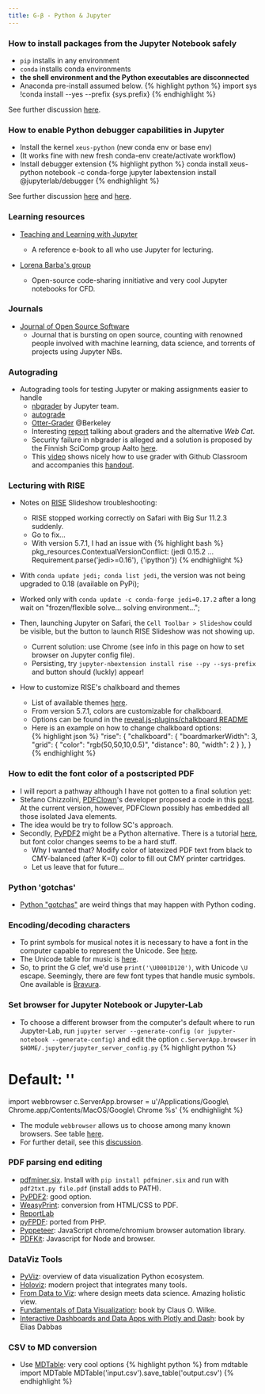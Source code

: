 ```yaml
---
title: G-β - Python & Jupyter
---
```


### How to install packages from the Jupyter Notebook safely

  - `pip` installs in any environment
  - `conda` installs conda environments
  - **the shell environment and the Python executables are disconnected**
  - Anaconda pre-install assumed below.
{% highlight python %} 
import sys
!conda install --yes --prefix {sys.prefix} <package>
{% endhighlight %} 

See further discussion [here](https://jakevdp.github.io/blog/2017/12/05/installing-python-packages-from-jupyter/).

### How to enable Python debugger capabilities in Jupyter 

  - Install the kernel `xeus-python` (new conda env or base env)
  - (It works fine with new fresh conda-env create/activate workflow)
  - Install debugger extension
{% highlight python %} 
conda install xeus-python notebook -c conda-forge
jupyter labextension install @jupyterlab/debugger
{% endhighlight %} 

See further discussion [here](https://github.com/jupyterlab/debugger) and [here](https://github.com/jupyter-xeus/xeus-python).

### Learning resources

- [Teaching and Learning with Jupyter](https://jupyter4edu.github.io/jupyter-edu-book/)
	- A reference e-book to all who use Jupyter for lecturing.

- [Lorena Barba's group](https://lorenabarba.com)
	- Open-source code-sharing innitiative and very cool Jupyter notebooks for CFD.

### Journals

- [Journal of Open Source Software](https://joss.theoj.org)
	- Journal that is bursting on open source, counting with renowned people involved with machine learning, data science, and torrents of projects using Jupyter NBs.

### Autograding 

- Autograding tools for testing Jupyter or making assignments easier to handle
	- [nbgrader](https://nbgrader.readthedocs.io/en/stable/) by Jupyter team.
	- [autograde](https://github.com/cssh-rwth/autograde)
	- [Otter-Grader](https://otter-grader.readthedocs.io/en/stable/) @Berkeley
	- Interesting [report](https://infovis.cs.vt.edu/sites/default/files/Auto_Grading_Jupyter_Notebooks.pdf) talking about graders and the alternative _Web Cat_.
	- Security failure in nbgrader is alleged and a solution is proposed by the Finnish SciComp group Aalto [here](https://scicomp.aalto.fi/aalto/jupyterhub-instructors/autograding/).  
	- This [video](https://youtu.be/__yUvsV1xsU) shows nicely how to use grader with Github Classroom and accompanies this [handout](https://github.com/jkuruzovich/otter_helper). 

### Lecturing with RISE

- Notes on [RISE](https://rise.readthedocs.io/en/stable/installation.html) Slideshow troubleshooting:
	- RISE stopped working correctly on Safari with Big Sur 11.2.3 suddenly. 
	- Go to fix...
	- With version 5.7.1, I had an issue with
	{% highlight bash %} 
	pkg_resources.ContextualVersionConflict: 
	(jedi 0.15.2 ... Requirement.parse('jedi>=0.16'), {'ipython'})
	{% endhighlight %}
- With `conda update jedi; conda list jedi`, the version was not being upgraded to 0.18 (available on PyPi);
- Worked only with `conda update -c conda-forge jedi=0.17.2` after a long wait on "frozen/flexible solve... solving environment...";
- Then, launching Jupyter on Safari, the `Cell Toolbar > Slideshow` could be visible, but the button to launch RISE Slideshow was not showing up.
	- Current solution: use Chrome (see info in this page on how to set browser on Jupyter config file).
	- Persisting, try `jupyter-nbextension install rise --py --sys-prefix` and button should (luckly) appear!		

- How to customize RISE's chalkboard and themes
	- List of available themes [here](https://revealjs.com/themes/).
	- From version 5.7.1, colors are customizable for chalkboard.
	- Options can be found in the [reveal.js-plugins/chalkboard README](https://github.com/rajgoel/reveal.js-plugins/tree/master/chalkboard)
	- Here is an example on how to change chalkboard options:	
{% highlight json %} 
"rise": {
  "chalkboard": {
      "boardmarkerWidth": 3,      
      "grid": {
        "color": "rgb(50,50,10,0.5)",
        "distance": 80,
        "width": 2
      }
    },
 }
{% endhighlight %} 		

### How to edit the font color of a postscripted PDF 

- I will report a pathway although I have not gotten to a final solution yet:
- Stefano Chizzolini, [PDFClown](https://sourceforge.net/projects/clown/)'s developer proposed a code in this [post](https://sourceforge.net/p/clown/discussion/607163/thread/bc191071/). At the current version, however, PDFClown possibly has embedded all those isolated Java elements.
- The idea would be try to follow SC's approach.
- Secondly, [PyPDF2](https://pypi.org/project/PyPDF2/) might be a Python alternative. There is a tutorial [here](https://realpython.com/creating-modifying-pdf/#setting-font-properties), but font color changes seems to be a hard stuff.
	- Why I wanted that? Modify color of latexized PDF text from black to CMY-balanced (after K=0) color to fill out CMY printer cartridges.
	- Let us leave that for future... 

### Python 'gotchas'

- [Python "gotchas"](https://mrfuxi.github.io/blog/python-gotchas/) are weird things that may happen with Python coding.

### Encoding/decoding characters

- To print symbols for musical notes it is necessary to have a font in the computer capable to represent the Unicode. See [here](https://stackoverflow.com/questions/48055887/python-how-to-specify-and-view-high-numbered-unicode-characters).
- The Unicode table for music is [here](https://unicode.org/charts/PDF/U1D100.pdf).
- So, to print the G clef, we'd use `print('\U0001D120')`, with Unicode `\U` escape. Seemingly, there are few font types that handle music symbols. One available is [Bravura](https://github.com/steinbergmedia/bravura).

### Set browser for Jupyter Notebook or Jupyter-Lab

- To choose a different browser from the computer's default where to run Jupyter-Lab, run `jupyter server --generate-config (or jupyter-notebook --generate-config)` and edit the option `c.ServerApp.browser` in  `$HOME/.jupyter/jupyter_server_config.py`
{% highlight python %} 
 #  Default: ''
import webbrowser
c.ServerApp.browser = u'/Applications/Google\ Chrome.app/Contents/MacOS/Google\ Chrome %s'
{% endhighlight %} 		
- The module `webbrowser` allows us to choose among many known browsers. See table [here](https://docs.python.org/3/library/webbrowser.html#webbrowser.get).
- For further detail, see this [discussion](https://github.com/jupyterlab/jupyterlab/issues/9565).

### PDF parsing end editing

- [pdfminer.six](https://github.com/pdfminer/pdfminer.six). Install with `pip install pdfminer.six` and run with `pdf2txt.py file.pdf` (install adds to PATH).
- [PyPDF2](https://pypdf2.readthedocs.io/en/latest/index.html): good option.
- [WeasyPrint](https://doc.courtbouillon.org/weasyprint/stable/): conversion from HTML/CSS to PDF. 
- [ReportLab](https://www.reportlab.com)
- [pyFPDF](https://pyfpdf.readthedocs.io/en/latest/): ported from PHP.
- [Pyppeteer](https://miyakogi.github.io/pyppeteer/): JavaScript chrome/chromium browser automation library.
- [PDFKit](https://pdfkit.org): Javascript for Node and browser.


### DataViz Tools

- [PyViz](https://pyviz.org/tools.html): overview of data visualization Python ecosystem.
- [Holoviz](https://holoviz.org/index.html): modern project that integrates many tools.
- [From Data to Viz](https://www.data-to-viz.com): where design meets data science. Amazing holistic view.
- [Fundamentals of Data Visualization](https://clauswilke.com/dataviz/): book by Claus O. Wilke.
- [Interactive Dashboards and Data Apps with Plotly and Dash](https://github.com/PacktPublishing/Interactive-Dashboards-and-Data-Apps-with-Plotly-and-Dash): book by Elias Dabbas


### CSV to MD conversion 

- Use [MDTable](https://github.com/mzjp2/mdtable): very cool options
{% highlight python %} 
from mdtable import MDTable 
MDTable('input.csv').save_table('output.csv')
{% endhighlight %}

